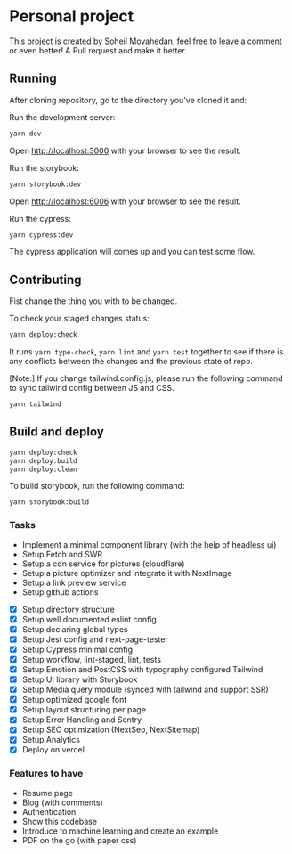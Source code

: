 # Personal project

This project is created by Soheil Movahedan, feel free to leave
a comment or even better! A Pull request and make it better.

## Running

After cloning repository, go to the directory you've cloned it and:

Run the development server:
```bash
yarn dev
```
Open [http://localhost:3000](http://localhost:3000) with your browser to see the result.


Run the storybook:
```bash
yarn storybook:dev
```
Open [http://localhost:6006](http://localhost:6006) with your browser to see the result.

Run the cypress:
```bash
yarn cypress:dev
```
The cypress application will comes up and you can test some flow.

## Contributing

Fist change the thing you with to be changed.

To check your staged changes status:
```bash
yarn deploy:check
```
It runs `yarn type-check`, `yarn lint` and `yarn test` together to see if there is any conflicts between the changes and the previous state of repo.

[Note:] If you change tailwind.config.js, please run the following command to sync tailwind config between JS and CSS.
```bash
yarn tailwind
```

## Build and deploy

```bash
yarn deploy:check
yarn deploy:build
yarn deploy:clean
```

To build storybook, run the following command:
```bash
yarn storybook:build
```

### Tasks

-	Implement a minimal component library (with the help of headless ui)
- Setup Fetch and SWR
- Setup a cdn service for pictures (cloudflare)
- Setup a picture optimizer and integrate it with NextImage
- Setup a link preview service
- Setup github actions
- [x] Setup directory structure
- [x] Setup well documented eslint config
- [x] Setup declaring global types
- [x] Setup Jest config and next-page-tester
- [x] Setup Cypress minimal config
- [x] Setup workflow, lint-staged, lint, tests
- [x] Setup Emotion and PostCSS with typography configured Tailwind
- [x] Setup UI library with Storybook
-	[x] Setup Media query module (synced with tailwind and support SSR)
- [x] Setup optimized google font
- [x] Setup layout structuring per page
-	[x] Setup Error Handling and Sentry
- [x] Setup SEO optimization (NextSeo, NextSitemap)
- [x] Setup Analytics
- [x] Deploy on vercel

### Features to have
- Resume page
- Blog (with comments)
- Authentication
- Show this codebase
- Introduce to machine learning and create an example
- PDF on the go (with paper css)